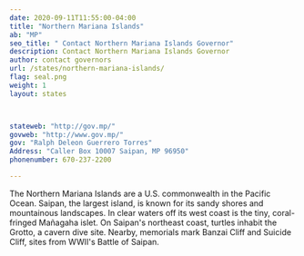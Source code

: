 ```yaml
---
date: 2020-09-11T11:55:00-04:00
title: "Northern Mariana Islands"
ab: "MP"
seo_title: " Contact Northern Mariana Islands Governor"
description: Contact Northern Mariana Islands Governor
author: contact governors
url: /states/northern-mariana-islands/
flag: seal.png
weight: 1
layout: states



stateweb: "http://gov.mp/"
govweb: "http://www.gov.mp/"
gov: "Ralph Deleon Guerrero Torres"
Address: "Caller Box 10007 Saipan, MP 96950"
phonenumber: 670-237-2200

---
```


The Northern Mariana Islands are a U.S. commonwealth in the Pacific Ocean. Saipan, the largest island, is known for its sandy shores and mountainous landscapes. In clear waters off its west coast is the tiny, coral-fringed Mañagaha islet. On Saipan's northeast coast, turtles inhabit the Grotto, a cavern dive site. Nearby, memorials mark Banzai Cliff and Suicide Cliff, sites from WWII's Battle of Saipan.